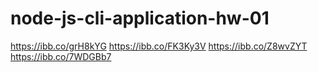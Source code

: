 # node-js-cli-application-hw-01
https://ibb.co/grH8kYG
https://ibb.co/FK3Ky3V
https://ibb.co/Z8wvZYT
https://ibb.co/7WDGBb7

